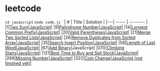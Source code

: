 # leetcode

`cd javascript`
`node code.js`
`
| # | Title | Solution |
|---| ----- | -------- |
|1|[Two Sum](https://leetcode.com/problems/two-sum/description/)|[JavaScript](https://github.com/roroiii/leetcode/blob/main/javascript/001_Two_Sum.js)|
|9|[Palindrome Number](https://leetcode.com/problems/palindrome-number/description/)|[JavaScript](https://github.com/roroiii/leetcode/blob/main/javascript/009_Palindrome_Number.js)|
|14|[Longest Common Prefix](https://leetcode.com/problems/longest-common-prefix/description/)|[JavaScript](https://github.com/roroiii/leetcode/blob/main/javascript/014_Longest_Common_Prefix.js)|
|20|[Valid Parentheses](https://leetcode.com/problems/valid-parentheses/description/)|[JavaScript](https://github.com/roroiii/leetcode/blob/main/javascript/020_Valid_Parentheses.js)|
|21|[Merge Two Sorted Lists](https://leetcode.com/problems/merge-two-sorted-lists/description/)|[JavaScript](https://github.com/roroiii/leetcode/blob/main/javascript/021_Merge_Two_Sorted_Lists.js)|
|26|[Remove Duplicates from Sorted Array](https://leetcode.com/problems/remove-duplicates-from-sorted-array/description/)|[JavaScript](https://github.com/roroiii/leetcode/blob/main/javascript/026_Remove_Duplicates_from_Sorted_Array.js)|
|35|[Search Insert Position](https://leetcode.com/problems/search-insert-position/description/)|[JavaScript](https://github.com/roroiii/leetcode/blob/main/javascript/035_Search_Insert_Position.js)|
|58|[Length of Last Word](https://leetcode.com/problems/length-of-last-word/description/)|[JavaScript](https://github.com/roroiii/leetcode/blob/main/javascript/058_Length_of_Last_Word.js)|
|67|[Add Binary](https://leetcode.com/problems/length-of-last-word/description/)|JavaScript|
|070|[Climbing Stairs](https://leetcode.com/problems/climbing-stairs/description/)|[JavaScript](https://github.com/roroiii/leetcode/blob/main/javascript/070_Climbing_Stairs.js)|
|121|[Best Time to Buy and Sell Stock](https://leetcode.com/problems/best-time-to-buy-and-sell-stock/)|[JavaScript](https://github.com/roroiii/leetcode/blob/main/javascript/121_Best_Time_to_Buy_and_Sell_Stock.js)|
|268|[Missing Number](https://leetcode.com/problems/missing-number/description/)|[JavaScript](https://github.com/roroiii/leetcode/blob/main/javascript/268_Missing_Number.js)|
|322|[Coin Change](https://leetcode.com/problems/coin-change/description/)|[JavaScript (not finished yet)](https://github.com/roroiii/leetcode/blob/main/javascript/322_Coin_Change.js)|
